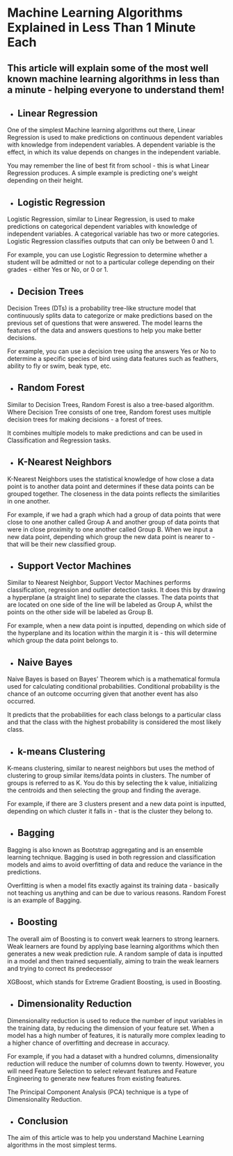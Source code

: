 # Machine Learning Algorithms Explained in Less Than 1 Minute Each

## This article will explain some of the most well known machine learning algorithms in less than a minute - helping everyone to understand them!


- ## Linear Regression
 

One of the simplest Machine learning algorithms out there, Linear Regression is used to make predictions on continuous dependent variables with knowledge from independent variables. A dependent variable is the effect, in which its value depends on changes in the independent variable.

You may remember the line of best fit from school - this is what Linear Regression produces. A simple example is predicting one's weight depending on their height. 

 

- ## Logistic Regression
 

Logistic Regression, similar to Linear Regression, is used to make predictions on categorical dependent variables with knowledge of independent variables. A categorical variable has two or more categories. Logistic Regression classifies outputs that can only be between 0 and 1. 

For example, you can use Logistic Regression to determine whether a student will be admitted or not to a particular college depending on their grades - either Yes or No, or 0 or 1. 

 
- ## Decision Trees
 

Decision Trees (DTs) is a probability tree-like structure model that continuously splits data to categorize or make predictions based on the previous set of questions that were answered. The model learns the features of the data and answers questions to help you make better decisions. 

For example, you can use a decision tree using the answers Yes or No to determine a specific species of bird using data features such as feathers, ability to fly or swim, beak type, etc. 

 

- ## Random Forest
 

Similar to Decision Trees, Random Forest is also a tree-based algorithm. Where Decision Tree consists of one tree, Random forest uses multiple decision trees for making decisions - a forest of trees. 

It combines multiple models to make predictions and can be used in Classification and Regression tasks. 

 

- ## K-Nearest Neighbors
 

K-Nearest Neighbors uses the statistical knowledge of how close a data point is to another data point and determines if these data points can be grouped together. The closeness in the data points reflects the similarities in one another. 

For example, if we had a graph which had a group of data points that were close to one another called Group A and another group of data points that were in close proximity to one another called Group B. When we input a new data point, depending which group the new data point is nearer to - that will be their new classified group. 

 

- ## Support Vector Machines
 

Similar to Nearest Neighbor, Support Vector Machines performs classification, regression and outlier detection tasks. It does this by drawing a hyperplane (a straight line) to separate the classes. The data points that are located on one side of the line will be labeled as Group A, whilst the points on the other side will be labeled as Group B.

For example, when a new data point is inputted, depending on which side of the hyperplane and its location within the margin it is - this will determine which group the data point belongs to. 

 

- ## Naive Bayes
 

Naive Bayes is based on Bayes’ Theorem which is a mathematical formula used for calculating conditional probabilities. Conditional probability is the chance of an outcome occurring given that another event has also occurred. 

It predicts that the probabilities for each class belongs to a particular class and that the class with the highest probability is considered the most likely class.

 

- ## k-means Clustering
 

K-means clustering, similar to nearest neighbors but uses the method of clustering to group similar items/data points in clusters. The number of groups is referred to as K. You do this by selecting the k value, initializing the centroids and then selecting the group and finding the average.

For example, if there are 3 clusters present and a new data point is inputted, depending on which cluster it falls in - that is the cluster they belong to. 


- ## Bagging
 

Bagging is also known as Bootstrap aggregating and is an ensemble learning technique. Bagging is used in both regression and classification models and aims to avoid overfitting of data and reduce the variance in the predictions. 

Overfitting is when a model fits exactly against its training data - basically not teaching us anything and can be due to various reasons. Random Forest is an example of Bagging. 

 

- ## Boosting
 

The overall aim of Boosting is to convert weak learners to strong learners. Weak learners are found by applying base learning algorithms which then generates a new weak prediction rule. A  random sample of data is inputted in a model and then trained sequentially, aiming to train the weak learners and trying to correct its predecessor

XGBoost, which stands for Extreme Gradient Boosting, is used in Boosting.

 

- ## Dimensionality Reduction
 

Dimensionality reduction is used to reduce the number of input variables in the training data, by reducing the dimension of your feature set. When a model has a high number of features, it is naturally more complex leading to a higher chance of overfitting and decrease in accuracy. 

For example, if you had a dataset with a hundred columns, dimensionality reduction will reduce the number of columns down to twenty. However, you will need Feature Selection to select relevant features and Feature Engineering to generate new features from existing features.

The Principal Component Analysis (PCA) technique is a type of Dimensionality Reduction. 

 

- ## Conclusion
 

The aim of this article was to help you understand Machine Learning algorithms in the most simplest terms.
